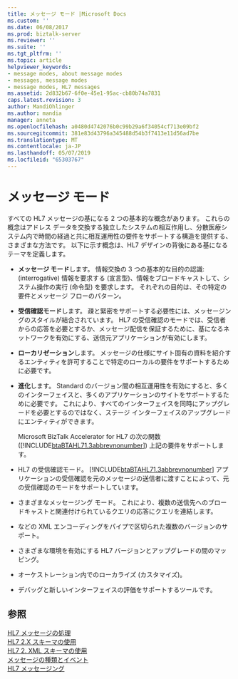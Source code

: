 ```yaml
---
title: メッセージ モード |Microsoft Docs
ms.custom: ''
ms.date: 06/08/2017
ms.prod: biztalk-server
ms.reviewer: ''
ms.suite: ''
ms.tgt_pltfrm: ''
ms.topic: article
helpviewer_keywords:
- message modes, about message modes
- messages, message modes
- message modes, HL7 messages
ms.assetid: 2d832b67-6f0e-45e1-95ac-cb80b74a7831
caps.latest.revision: 3
author: MandiOhlinger
ms.author: mandia
manager: anneta
ms.openlocfilehash: a0480d4742076b0c99b29a6f34054cf713e09bf2
ms.sourcegitcommit: 381e83d43796a345488d54b3f7413e11d56ad7be
ms.translationtype: MT
ms.contentlocale: ja-JP
ms.lasthandoff: 05/07/2019
ms.locfileid: "65303767"
---
```

# <a name="message-modes"></a>メッセージ モード
すべての HL7 メッセージの基になる 2 つの基本的な概念があります。 これらの概念はアドレス データを交換する独立したシステムの相互作用し、分散医療システム内で時間の経過と共に相互運用性の要件をサポートする構造を提供する、さまざまな方法です。 以下に示す概念は、HL7 デザインの背後にある基になるテーマを定義します。  
  
- **メッセージ モード**します。 情報交換の 3 つの基本的な目的の認識: (interrogative) 情報を要求する (宣言型)、情報をブロードキャストして、システム操作の実行 (命令型) を要求します。 それぞれの目的は、その特定の要件とメッセージ フローのパターン。  
  
- **受信確認モード**します。 疎と緊密をサポートする必要性には、メッセージングのスタイルが結合されています。 HL7 の受信確認のモードでは、受信者からの応答を必要とするか、メッセージ配信を保証するために、基になるネットワークを有効にする、送信元アプリケーションが有効にします。  
  
- **ローカリゼーション**します。 メッセージの仕様にサイト固有の資料を紹介するエンティティを許可することで特定のローカルの要件をサポートするために必要です。  
  
- **進化**します。 Standard のバージョン間の相互運用性を有効にすると、多くのインターフェイスと、多くのアプリケーションのサイトをサポートするために必要です。 これにより、すべてのインターフェイスを同時にアップグレードを必要とするのではなく、ステージ インターフェイスのアップグレードにエンティティができます。  
  
  Microsoft BizTalk Accelerator for HL7 の次の関数 ([!INCLUDE[btaBTAHL71.3abbrevnonumber](../../includes/btabtahl71-3abbrevnonumber-md.md)]) 上記の要件をサポートします。  
  
- HL7 の受信確認モード。 [!INCLUDE[btaBTAHL71.3abbrevnonumber](../../includes/btabtahl71-3abbrevnonumber-md.md)] アプリケーションの受信確認を元のメッセージの送信者に渡すことによって、元の受信確認のモードをサポートしています。  
  
- さまざまなメッセージング モード。 これにより、複数の送信先へのブロードキャストと関連付けられているクエリの応答にクエリを連結します。  
  
- などの XML エンコーディングをパイプで区切られた複数のバージョンのサポート。  
  
- さまざまな環境を有効にする HL7 バージョンとアップグレードの間のマッピング。  
  
- オーケストレーション内でのローカライズ (カスタマイズ)。  
  
- デバッグと新しいインターフェイスの評価をサポートするツールです。  
  
## <a name="see-also"></a>参照  
 [HL7 メッセージの処理](../../adapters-and-accelerators/accelerator-hl7/processing-hl7-messages.md)   
 [HL7 2.X スキーマの使用](../../adapters-and-accelerators/accelerator-hl7/using-hl7-2-x-schemas.md)   
 [HL7 2. XML スキーマの使用](../../adapters-and-accelerators/accelerator-hl7/using-hl7-2-xml-schemas.md)   
 [メッセージの種類とイベント](../../adapters-and-accelerators/accelerator-hl7/message-types-and-events.md)   
 [HL7 メッセージング](../../adapters-and-accelerators/accelerator-hl7/hl7-messaging.md)